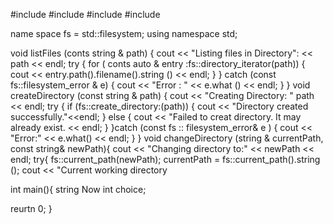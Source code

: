 #include <iostream>
#include <filesystem>
#include <fstream>
#include <string>

name space fs = std::filesystem;
using namespace std;

void listFiles (conts string & path) {
  cout << "Listing files in Directory": << path << endl;
  try {
     for ( conts auto & entry :fs::directory_iterator(path)) {
       cout << entry.path().filename().string () << endl;
     }
} catch (const fs::filesystem_error & e) {
   cout << "Error : " << e.what () << endl;
   }
}
void createDirectory (const string & path) {
    cout << "Creating Directory: " path << endl;
    try {
       if (fs::create_directory:(path)) {
          cout << "Directory created successfully."<<endl;
}  else {
         cout << "Failed to creat directory. It may already exist. << endl;
         }
     }catch (const fs :: filesystem_error& e ) {
         cout << "Error:" << e.what() << endl;
     }
  }
     void changeDirectory (string & currentPath, const string& newPath){
     cout << "Changing directory to:" << newPath << endl;
     try{
          fs::current_path(newPath);
          currentPath = fs::current_path().string ();
          cout << "Current working directory
  

     
int main(){
string Now
int choice;





reurtn 0;
}
